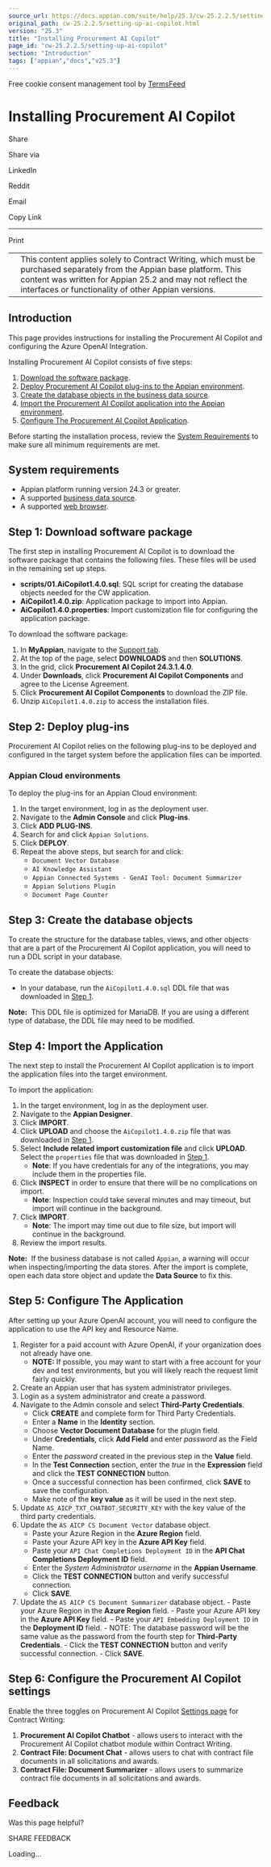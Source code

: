 ```yaml
---
source_url: https://docs.appian.com/suite/help/25.3/cw-25.2.2.5/setting-up-ai-copilot.html
original_path: cw-25.2.2.5/setting-up-ai-copilot.html
version: "25.3"
title: "Installing Procurement AI Copilot"
page_id: "cw-25.2.2.5/setting-up-ai-copilot"
section: "Introduction"
tags: ["appian","docs","v25.3"]
---
```



Free cookie consent management tool by [TermsFeed](https://www.termsfeed.com/)

# Installing Procurement AI Copilot

Share

Share via

LinkedIn

Reddit

Email

Copy Link

* * *

Print

<table><tbody><tr><td><i class="fa fa-check-square-o" aria-hidden="true"></i></td><td>This content applies solely to Contract Writing, which must be purchased separately from the Appian base platform. This content was written for Appian 25.2 and may not reflect the interfaces or functionality of other Appian versions.</td></tr></tbody></table>

## Introduction

This page provides instructions for installing the Procurement AI Copilot and configuring the Azure OpenAI Integration.

Installing Procurement AI Copilot consists of five steps:

1.  [Download the software package](#step-1-download-software-package).
2.  [Deploy Procurement AI Copilot plug-ins to the Appian environment](#step-2-deploy-plug-ins).
3.  [Create the database objects in the business data source](#step-3-create-the-database-objects).
4.  [Import the Procurement AI Copilot application into the Appian environment](#step-4-import-the-application).
5.  [Configure The Procurement AI Copilot Application](#step-5-configure-the-application).

Before starting the installation process, review the [System Requirements](#system-requirements) to make sure all minimum requirements are met.

## System requirements

-   Appian platform running version 24.3 or greater.
-   A supported [business data source](../System_Requirements.html#databases).
-   A supported [web browser](../System_Requirements.html#web-browsers).

## Step 1: Download software package

The first step in installing Procurement AI Copilot is to download the software package that contains the following files. These files will be used in the remaining set up steps.

-   **scripts/01.AiCopilot1.4.0.sql**: SQL script for creating the database objects needed for the CW application.
-   **AiCopilot1.4.0.zip**: Application package to import into Appian.
-   **AiCopilot1.4.0.properties**: Import customization file for configuring the application package.

To download the software package:

1.  In **MyAppian**, navigate to the [Support tab](https://forum.appian.com/suite/sites/myappian/page/support).
2.  At the top of the page, select **DOWNLOADS** and then **SOLUTIONS**.
3.  In the grid, click **Procurement AI Copilot 24.3.1.4.0**.
4.  Under **Downloads**, click **Procurement AI Copilot Components** and agree to the License Agreement.
5.  Click **Procurement AI Copilot Components** to download the ZIP file.
6.  Unzip `AiCopilot1.4.0.zip` to access the installation files.

## Step 2: Deploy plug-ins

Procurement AI Copilot relies on the following plug-ins to be deployed and configured in the target system before the application files can be imported.

### Appian Cloud environments

To deploy the plug-ins for an Appian Cloud environment:

1.  In the target environment, log in as the deployment user.
2.  Navigate to the **Admin Console** and click **Plug-ins**.
3.  Click **ADD PLUG-INS**.
4.  Search for and click `Appian Solutions`.
5.  Click **DEPLOY**.
6.  Repeat the above steps, but search for and click:
    -   `Document Vector Database`
    -   `AI Knowledge Assistant`
    -   `Appian Connected Systems - GenAI Tool: Document Summarizer`
    -   `Appian Solutions Plugin`
    -   `Document Page Counter`

## Step 3: Create the database objects

To create the structure for the database tables, views, and other objects that are a part of the Procurement AI Copilot application, you will need to run a DDL script in your database.

To create the database objects:

-   In your database, run the `AiCopilot1.4.0.sql` DDL file that was downloaded in [Step 1](#step-1-download-software-package).

**Note:**  This DDL file is optimized for MariaDB. If you are using a different type of database, the DDL file may need to be modified.

## Step 4: Import the Application

The next step to install the Procurement AI Copilot application is to import the application files into the target environment.

To import the application:

1.  In the target environment, log in as the deployment user.
2.  Navigate to the **Appian Designer**.
3.  Click **IMPORT**.
4.  Click **UPLOAD** and choose the `AiCopilot1.4.0.zip` file that was downloaded in [Step 1](#step-1-download-software-package).
5.  Select **Include related import customization file** and click **UPLOAD**. Select the `properties` file that was downloaded in [Step 1](#step-1-download-software-package).
    -   **Note**: If you have credentials for any of the integrations, you may include them in the properties file.
6.  Click **INSPECT** in order to ensure that there will be no complications on import.
    -   **Note**: Inspection could take several minutes and may timeout, but import will continue in the background.
7.  Click **IMPORT**.
    -   **Note**: The import may time out due to file size, but import will continue in the background.
8.  Review the import results.

**Note:**  If the business database is not called `Appian`, a warning will occur when inspecting/importing the data stores. After the import is complete, open each data store object and update the **Data Source** to fix this.

## Step 5: Configure The Application

After setting up your Azure OpenAI account, you will need to configure the application to use the API key and Resource Name.

1.  Register for a paid account with Azure OpenAI, if your organization does not already have one.
    -   **NOTE:** If possible, you may want to start with a free account for your dev and test environments, but you will likely reach the request limit fairly quickly.
2.  Create an Appian user that has system administrator privileges.
3.  Login as a system administrator and create a password.
4.  Navigate to the Admin console and select **Third-Party Credentials**.
    -   Click **CREATE** and complete form for Third Party Credentials.
    -   Enter a **Name** in the **Identity** section.
    -   Choose **Vector Document Database** for the plugin field.
    -   Under **Credentials**, click **Add Field** and enter _password_ as the Field Name.
    -   Enter the _password_ created in the previous step in the **Value** field.
    -   In the **Test Connection** section, enter the _true_ in the **Expression** field and click the **TEST CONNECTION** button.
    -   Once a successful connection has been confirmed, click **SAVE** to save the configuration.
    -   Make note of the **key value** as it will be used in the next step.
5.  Update `AS_AICP_TXT_CHATBOT_SECURITY_KEY` with the key value of the third party credentials.
6.  Update the `AS AICP CS Document Vector` database object.
    -   Paste your Azure Region in the **Azure Region** field.
    -   Paste your Azure API key in the **Azure API Key** field.
    -   Paste your `API Chat Completions Deployment ID` in the **API Chat Completions Deployment ID** field.
    -   Enter the _System Administrator username_ in the **Appian Username**.
    -   Click the **TEST CONNECTION** button and verify successful connection.
    -   Click **SAVE**.
7.  Update the `AS AICP CS Document Summarizer` database object. - Paste your Azure Region in the **Azure Region** field. - Paste your Azure API key in the **Azure API Key** field. - Paste your `API Embedding Deployment ID` in the **Deployment ID** field. - NOTE: The database password will be the same value as the password from the fourth step for **Third-Party Credentials**. - Click the **TEST CONNECTION** button and verify successful connection. - Click **SAVE**.

## Step 6: Configure the Procurement AI Copilot settings

Enable the three toggles on Procurement AI Copilot [Settings page](ai-copilot-overview.html#settings) for Contract Writing:

1.  **Procurement AI Copilot Chatbot** - allows users to interact with the Procurement AI Copilot chatbot module within Contract Writing.
2.  **Contract File: Document Chat** - allows users to chat with contract file documents in all solicitations and awards.
3.  **Contract File: Document Summarizer** - allows users to summarize contract file documents in all solicitations and awards.

## Feedback

Was this page helpful?

SHARE FEEDBACK

Loading...